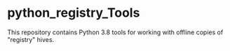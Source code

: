 # python_registry_Tools
This repository contains Python 3.8 tools for working with offline copies of "registry" hives.
